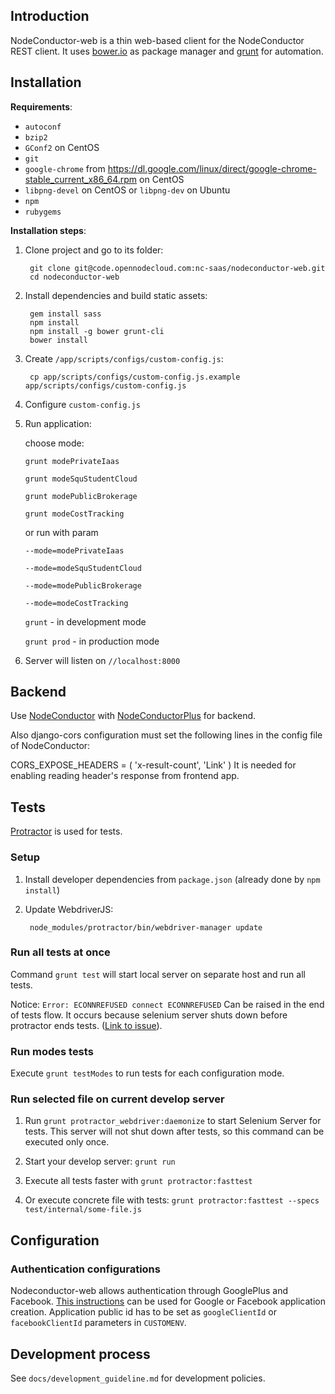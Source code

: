 ## Introduction

NodeConductor-web is a thin web-based client for the NodeConductor REST client.
It uses [bower.io][1] as package manager and [grunt][2] for automation.

## Installation

__Requirements__:

* `autoconf`
* `bzip2`
* `GConf2` on CentOS
* `git`
* `google-chrome` from https://dl.google.com/linux/direct/google-chrome-stable_current_x86_64.rpm on CentOS
* `libpng-devel` on CentOS or `libpng-dev` on Ubuntu
* `npm`
* `rubygems`

__Installation steps__:

1. Clone project and go to its folder:

        git clone git@code.opennodecloud.com:nc-saas/nodeconductor-web.git
        cd nodeconductor-web

2. Install dependencies and build static assets:

        gem install sass
        npm install
        npm install -g bower grunt-cli
        bower install

3. Create `/app/scripts/configs/custom-config.js`:

        cp app/scripts/configs/custom-config.js.example app/scripts/configs/custom-config.js

4. Configure `custom-config.js`

5. Run application:

    choose mode:
    
     `grunt modePrivateIaas`
     
     `grunt modeSquStudentCloud`
     
     `grunt modePublicBrokerage`
     
     `grunt modeCostTracking`
     
     or run with param
     
     `--mode=modePrivateIaas`
     
     `--mode=modeSquStudentCloud`
     
     `--mode=modePublicBrokerage`
     
     `--mode=modeCostTracking`

    `grunt` - in development mode

    `grunt prod` - in production mode

6. Server will listen on `//localhost:8000`

## Backend

Use [NodeConductor][4] with [NodeConductorPlus][5] for backend.

Also django-cors configuration must set the following lines in the config file of NodeConductor:

CORS_EXPOSE_HEADERS = (
        'x-result-count',
        'Link'
)
It is needed for enabling reading header's response from frontend app.

## Tests

[Protractor][6] is used for tests.

### Setup

1. Install developer dependencies from `package.json` (already done by `npm install`)

2. Update WebdriverJS:

        node_modules/protractor/bin/webdriver-manager update

### Run all tests at once

Command `grunt test` will start local server on separate host and run all tests.

Notice: `Error: ECONNREFUSED connect ECONNREFUSED` Can be raised in the end of tests flow.
It occurs because selenium server shuts down before protractor ends tests. ([Link to issue][7]).

### Run modes tests

Execute `grunt testModes` to run tests for each configuration mode.

### Run selected file on current develop server

1. Run `grunt protractor_webdriver:daemonize` to start Selenium Server for tests.
This server will not shut down after tests, so this command can be executed only once.

2. Start your develop server: `grunt run`

3. Execute all tests faster with `grunt protractor:fasttest`

4. Or execute concrete file with tests: `grunt protractor:fasttest --specs test/internal/some-file.js`

## Configuration

### Authentication configurations

Nodeconductor-web allows authentication through GooglePlus and Facebook.
[This instructions][3] can be used for Google or Facebook application creation.
Application public id has to be set as `googleClientId` or `facebookClientId` parameters in `CUSTOMENV`.


## Development process

See `docs/development_guideline.md` for development policies.


[1]: http://bower.io
[2]: http://gruntjs.com
[3]: https://github.com/sahat/satellizer/#obtaining-oauth-keys
[4]: https://code.opennodecloud.com/nodeconductor/nodeconductor/blob/develop/README.rst
[5]: https://code.opennodecloud.com/nc-saas/ncplus/blob/develop/README.rst
[6]: http://angular.github.io/protractor/#/tutorial
[7]: https://github.com/teerapap/grunt-protractor-runner/issues/111
